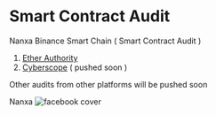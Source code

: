 # Smart Contract Audit
Nanxa Binance Smart Chain ( Smart Contract Audit )

1. [Ether Authority](https://github.com/EtherAuthority/Audit/blob/main/NANXA-Token-Smart-Contracts-Security-Audit-Report.pdf)
2. [Cyberscope](https://cyberscope.io) ( pushed soon )

Other audits from other platforms will be pushed soon

Nanxa
![facebook cover](https://user-images.githubusercontent.com/111472589/187028972-4e2431fd-188b-458c-9f8c-a829027a4985.jpg)
